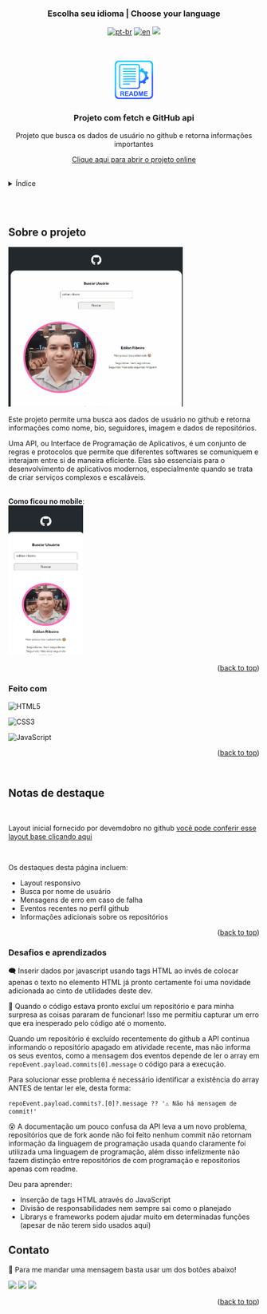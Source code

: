### <div align="center">Escolha seu idioma | Choose your language </div>

<div align="center">

[![pt-br](https://img.shields.io/badge/lang-pt--br-green.svg)](https://github.com/edilan-ribeiro/project-github-api/blob/main/README.md) 
[![en](https://img.shields.io/badge/lang-en-red.svg)](https://github.com/edilan-ribeiro/project-github-api/blob/main/README.en.md)
<img src="https://user-images.githubusercontent.com/73097560/115834477-dbab4500-a447-11eb-908a-139a6edaec5c.gif">

</div>
<br>
<a name="readme-top"></a>

<br />
<div align="center">
  <a href="https://github.com/edilan-ribeiro/project-github-api">
    <img src="./src/images/readme/logo.png" alt="Logo" width="80" height="80">
  </a>

<h3 align="center">Projeto com fetch e GitHub api</h3>

  <p align="center">
    Projeto que busca os dados de usuário no github e retorna informações importantes
  </p>
  
  <a href="https://edilan-ribeiro.github.io/project-github-api">Clique aqui para abrir o projeto online</a>
</div>

<br>

<details>
  <summary>Índice</summary>
  <ol>
    <li>
      <a href="#sobre-o-projeto">Sobre o projeto</a>
      <ul>
        <li><a href="#feito-com">Feito com</a></li>
        <li><a href="#notas-de-destaque">Notas de destaque</a></li>
        <li><a href="#desafios-e-aprendizados">Desafios e aprendizados</a></li>
        </ul>
    </li>
    <li><a href="#contato">Contato</a></li>
  </ol>
</details>

<br><br>

## Sobre o projeto

<img src="./src/images/readme/desktop.gif" alt="page on large desktop" width="350" height="320">

<br>

Este projeto permite uma busca aos dados de usuário no github e retorna informações como nome, bio, seguidores, imagem e dados de repositórios.

Uma API, ou Interface de Programação de Aplicativos, é um conjunto de regras e protocolos que permite que diferentes softwares se comuniquem e interajam entre si de maneira eficiente. Elas são essenciais para o desenvolvimento de aplicativos modernos, especialmente quando se trata de criar serviços complexos e escaláveis.


<br>
<strong>Como ficou no mobile</strong>:

<br>

<img src="./src/images/readme/mobile.gif" alt="page on mobile" width="150" height="300">

<p align="right">(<a href="#readme-top">back to top</a>)</p>



### Feito com


![HTML5](https://img.shields.io/badge/HTML5%20-%23E34F26.svg?style=for-the-badge&logo=html5&logoColor=white)

![CSS3](https://img.shields.io/badge/CSS%20-%231572B6.svg?style=for-the-badge&logo=css3&logoColor=white)

![JavaScript](https://img.shields.io/badge/JavaScript%20-%23F7DF1E.svg?style=for-the-badge&logo=javascript&logoColor=black)

<p align="right">(<a href="#readme-top">back to top</a>)</p>

<br>

## Notas de destaque

<br>

Layout inicial fornecido por devemdobro no github
<a href="https://github.com/devemdobro/projeto-inicial-fetch-github-api" target="_blank"> você pode conferir esse layout base clicando aqui</a>

<br>

Os destaques desta página incluem:

- Layout responsivo
- Busca por nome de usuário
- Mensagens de erro em caso de falha
- Eventos recentes no perfil github
- Informações adicionais sobre os repositórios

<p align="right">(<a href="#readme-top">back to top</a>)</p>

### Desafios e aprendizados

🗨 Inserir dados por javascript usando tags HTML ao invés de colocar apenas o texto no elemento HTML já pronto certamente foi uma novidade adicionada ao cinto de utilidades deste dev.

🤯 Quando o código estava pronto excluí um repositório e para minha surpresa as coisas pararam de funcionar! Isso me permitiu capturar um erro que era inesperado pelo código até o momento. 

Quando um repositório é excluído recentemente do github a API continua informando o repositório apagado em atividade recente, mas não informa os seus eventos, como a mensagem dos eventos depende de ler o array em  ```repoEvent.payload.commits[0].message``` o código para a execução.

Para solucionar esse problema é necessário identificar a existência do array ANTES de tentar ler ele, desta forma:
<br>

``` 
repoEvent.payload.commits?.[0]?.message ?? '⚠ Não há mensagem de commit!'

```

😵 A documentação um pouco confusa da API leva a um novo problema, repositórios que de fork aonde não foi feito nenhum commit não retornam informação da linguagem de programação usada quando claramente foi utilizada uma linguagem de programação, além disso infelizmente não fazem distinção entre repositórios de com programação e repositorios apenas com readme.


Deu para aprender:
 - Inserção de tags HTML através do JavaScript 
 - Divisão de responsabilidades nem sempre sai como o planejado
 - Librarys e frameworks podem ajudar muito em determinadas funções (apesar de não terem sido usados aqui)


## Contato

💌 Para me mandar uma mensagem basta usar um dos botões abaixo!<br>

  <a href = "mailto:edilanbusiness@gmail.com" target="_blank"><img src="https://img.shields.io/badge/-gmail-333333?style=flat&logo=gmail&logoColor=EA4335" height="25"></a>
  <a href="https://www.linkedin.com/in/edilan-ribeiro-santos" target="_blank"><img src="https://img.shields.io/badge/-linkedin-333333?style=flat&logo=linkedin&logoColor=0A66C2" height="25"></a> 
  <a href="https://whatsa.me/5561983769634/?t=Ol%C3%A1,%20vim%20atrav%C3%A9s%20do%20seu%20GitHub!" target="_blank">
  <img src="https://img.shields.io/badge/-whatsapp-333333?style=flat&logo=whatsapp&logoColor=25D366" height="25"></a>



<p align="right">(<a href="#readme-top">back to top</a>)</p>